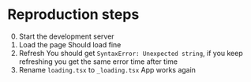 # Reproduction steps

0. Start the development server
1. Load the page
  Should load fine
2. Refresh
  You should get `SyntaxError: Unexpected string`, if you keep refreshing you get the same error time after time
3. Rename `loading.tsx` to `_loading.tsx`
  App works again